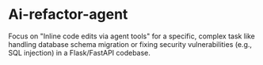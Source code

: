 ﻿# Ai-refactor-agent
Focus on "Inline code edits via agent tools"  for a specific, complex task like handling database schema migration or fixing security vulnerabilities (e.g., SQL injection) in a Flask/FastAPI codebase.
